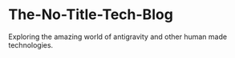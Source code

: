 # The-No-Title-Tech-Blog
Exploring the amazing world of antigravity and other human made technologies.
